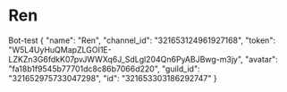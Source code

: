 # Ren
Bot-test
{
  "name": "Ren",
  "channel_id": "321653124961927168",
  "token": "W5L4UyHuQMapZLGOI1E-LZKZn3G6fdkK07pvJWWXq6J_SdLgl204Qn6PyABJBwg-m3jy",
  "avatar": "fa18b1f9545b77701dc8c86b7066d220",
  "guild_id": "321652975733047298",
  "id": "321653303186292747"
}
